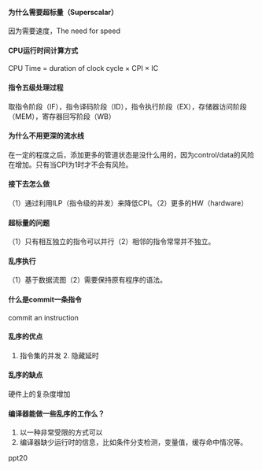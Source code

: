 #### 为什么需要超标量（Superscalar）
因为需要速度，The need for speed

#### CPU运行时间计算方式
CPU Time = duration of clock cycle × CPI × IC

#### 指令五级处理过程
取指令阶段（IF），指令译码阶段（ID），指令执行阶段（EX），存储器访问阶段（MEM），寄存器回写阶段（WB）

#### 为什么不用更深的流水线
在一定的程度之后，添加更多的管道状态是没什么用的，因为control/data的风险在增加。只有当CPI为1时才不会有风险。

#### 接下去怎么做
（1）通过利用ILP（指令级的并发）来降低CPI。（2）更多的HW（hardware）

#### 超标量的问题
（1）只有相互独立的指令可以并行（2）相邻的指令常常并不独立。

#### 乱序执行
（1）基于数据流图（2）需要保持原有程序的语法。

#### 什么是commit一条指令
commit an instruction

#### 乱序的优点
1. 指令集的并发 2. 隐藏延时

#### 乱序的缺点
硬件上的复杂度增加

#### 编译器能做一些乱序的工作么？
1. 以一种非常受限的方式可以
1. 编译器缺少运行时的信息，比如条件分支检测，变量值，缓存命中情况等。

ppt20
